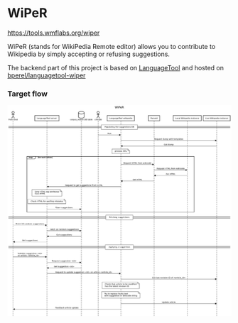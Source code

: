 # WiPeR

https://tools.wmflabs.org/wiper

WiPeR (stands for WikiPedia Remote editor) allows you to contribute to Wikipedia by simply accepting or refusing suggestions.

The backend part of this project is based on [LanguageTool](https://languagetool.org) and hosted on [bperel/languagetool-wiper](https://github.com/bperel/languagetool-wiper)

### Target flow

![alt text](sequence%20diagram.png "Target flow")

